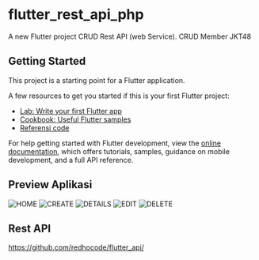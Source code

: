 # flutter_rest_api_php

A new Flutter project CRUD Rest API (web Service).
CRUD Member JKT48

## Getting Started

This project is a starting point for a Flutter application.

A few resources to get you started if this is your first Flutter project:

- [Lab: Write your first Flutter app](https://docs.flutter.dev/get-started/codelab)
- [Cookbook: Useful Flutter samples](https://docs.flutter.dev/cookbook)
- [Referensi code](https://medium.com/app-dev-community/flutter-crud-application-using-php-rest-api-bb585c4d7d9c)

For help getting started with Flutter development, view the
[online documentation](https://docs.flutter.dev/), which offers tutorials,
samples, guidance on mobile development, and a full API reference.

## Preview Aplikasi
![HOME](https://github.com/redhocode/flutter_crud_rest_api/assets/59240080/760c0957-7a46-43cd-8390-c410009f9376)
![CREATE](https://github.com/redhocode/flutter_crud_rest_api/assets/59240080/aad64e60-2bdd-4ed3-919b-83f61ceca20c)
![DETAILS](https://github.com/redhocode/flutter_crud_rest_api/assets/59240080/74b36e4a-8e0d-44ad-8f8d-def3d3120e57)
![EDIT](https://github.com/redhocode/flutter_crud_rest_api/assets/59240080/4a81719d-923d-4654-9a98-602185291612)
![DELETE](https://github.com/redhocode/flutter_crud_rest_api/assets/59240080/ecc45495-5ea5-4b73-981a-2b84c888f6d3)
## Rest API
https://github.com/redhocode/flutter_api/


